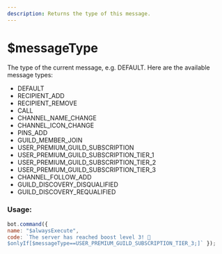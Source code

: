 ```yaml
---
description: Returns the type of this message.
---
```


# $messageType

The type of the current message, e.g. DEFAULT. Here are the available message types:

* DEFAULT
* RECIPIENT\_ADD
* RECIPIENT\_REMOVE
* CALL
* CHANNEL\_NAME\_CHANGE
* CHANNEL\_ICON\_CHANGE
* PINS\_ADD
* GUILD\_MEMBER\_JOIN
* USER\_PREMIUM\_GUILD\_SUBSCRIPTION
* USER\_PREMIUM\_GUILD\_SUBSCRIPTION\_TIER\_1
* USER\_PREMIUM\_GUILD\_SUBSCRIPTION\_TIER\_2
* USER\_PREMIUM\_GUILD\_SUBSCRIPTION\_TIER\_3
* CHANNEL\_FOLLOW\_ADD
* GUILD\_DISCOVERY\_DISQUALIFIED
* GUILD\_DISCOVERY\_REQUALIFIED

### Usage:

```js
bot.command({
name: "$alwaysExecute",
code: `The server has reached boost level 3! 🎉
$onlyIf[$messageType==USER_PREMIUM_GUILD_SUBSCRIPTION_TIER_3;]` });
```

